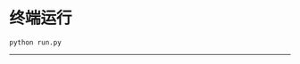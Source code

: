 # 终端运行

```shell
python run.py
```
*************************************************************************************************************************************************************************************************************************************************************************************************************************************************************